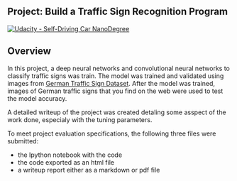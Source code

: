 ## Project: Build a Traffic Sign Recognition Program
[![Udacity - Self-Driving Car NanoDegree](https://s3.amazonaws.com/udacity-sdc/github/shield-carnd.svg)](http://www.udacity.com/drive)

Overview
---
In this project, a deep neural networks and convolutional neural networks to classify traffic signs was train. The model was trained and validated using images from [German Traffic Sign Dataset](http://benchmark.ini.rub.de/?section=gtsrb&subsection=dataset). After the model was trained, images of German traffic signs that you find on the web were used to test the model accuracy.

A detailed writeup of the project was created detaling some asspect of the work done, especialy with the tuning parameters. 

To meet project evaluation specifications, the following three files were submitted: 
* the Ipython notebook with the code
* the code exported as an html file
* a writeup report either as a markdown or pdf file 

